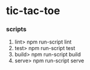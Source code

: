 # tic-tac-toe
### scripts
  1. lint> npm run-script lint
  2. test> npm run-script test
  3. build> npm run-script build
  4. serve> npm run-script serve
